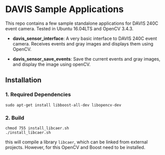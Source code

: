 # DAVIS Sample Applications

This repo contains a few sample standalone applications for DAVIS 240C event camera.
Tested in Ubuntu 16.04LTS and OpenCV 3.4.3.

* **davis_sensor_interface**: A very basic interface to DAVIS 240C event camera. Receives events and gray images and displays them using OpenCV.

* **davis_sensor_save_events**: Save the current events and gray images, and display the image using openCV.

## Installation

### 1. Required Dependencies

    sudo apt-get install libboost-all-dev libopencv-dev
  
### 2. Build

    chmod 755 install_libcaer.sh
    ./install_libcaer.sh
  
this will compile a library `libcaer`, which can be linked from external projects. However, for this
OpenCV and Boost need to be installed.
